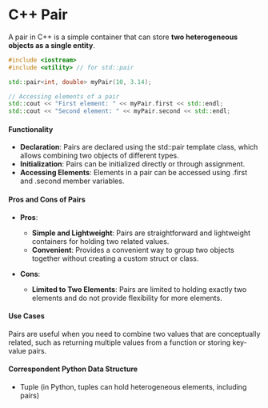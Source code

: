 # C++ Pair 

A pair in C++ is a simple container that can store **two heterogeneous objects as a single entity**.

```cpp
#include <iostream>
#include <utility> // for std::pair

std::pair<int, double> myPair(10, 3.14);

// Accessing elements of a pair
std::cout << "First element: " << myPair.first << std::endl;
std::cout << "Second element: " << myPair.second << std::endl;

```

#### Functionality
- **Declaration**: Pairs are declared using the std::pair template class, which allows combining two objects of different types.
- **Initialization**: Pairs can be initialized directly or through assignment.
- **Accessing Elements**: Elements in a pair can be accessed using .first and .second member variables.

#### Pros and Cons of Pairs
- **Pros**:
    - **Simple and Lightweight**: Pairs are straightforward and lightweight containers for holding two related values.
    - **Convenient**: Provides a convenient way to group two objects together without creating a custom struct or class.

- **Cons**:
    - **Limited to Two Elements**: Pairs are limited to holding exactly two elements and do not provide flexibility for more elements.

#### Use Cases
Pairs are useful when you need to combine two values that are conceptually related, such as returning multiple values from a function or storing key-value pairs.

#### Correspondent Python Data Structure
- Tuple (in Python, tuples can hold heterogeneous elements, including pairs)

